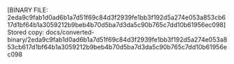 [BINARY FILE: 2eda9c9fab1d0ad6b1a7d51f69c84d3f2939fe1bb3f192d5a274e053a853cb617d1bf64b1a3059212b9beb4b70d5ba7d3da5c90b765c7dd10b61956ec098]
Stored copy: docs/converted-binary/2eda9c9fab1d0ad6b1a7d51f69c84d3f2939fe1bb3f192d5a274e053a853cb617d1bf64b1a3059212b9beb4b70d5ba7d3da5c90b765c7dd10b61956ec098
